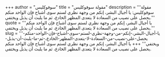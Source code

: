 +++
author = "سوفوكليس"
title = "مقولة سوفوكليس"
description = '''مقولة سوفوكليس: يا أجيال البشر، إنكم من وجهة نظري لستم سوى أشباح فإن الواحد منكم يحصل على نصيب من السعادة لا يتعدى المظهر الخادع، ثم ما يلبث أن يذبل ويختفي.'''
quote = '''يا أجيال البشر، إنكم من وجهة نظري لستم سوى أشباح فإن الواحد منكم يحصل على نصيب من السعادة لا يتعدى المظهر الخادع، ثم ما يلبث أن يذبل ويختفي.'''
slug = '''يا-أجيال-البشر،-إنكم-من-وجهة-نظري-لستم-سوى-أشباح-فإن-الواحد-منكم-يحصل-على-نصيب-من-السعادة-لا-يتعدى-المظهر-الخادع،-ثم-ما-يلبث-أن-يذبل-ويختفي'''
+++
يا أجيال البشر، إنكم من وجهة نظري لستم سوى أشباح فإن الواحد منكم يحصل على نصيب من السعادة لا يتعدى المظهر الخادع، ثم ما يلبث أن يذبل ويختفي.
